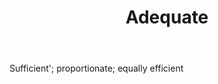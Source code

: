 ---
title: Adequate
letter: A
permalink: "/definitions/adequate.html"
body: Sufficient'; proportionate; equally efficient
published_at: '2018-07-07'
source: Black's Law Dictionary
layout: post
---